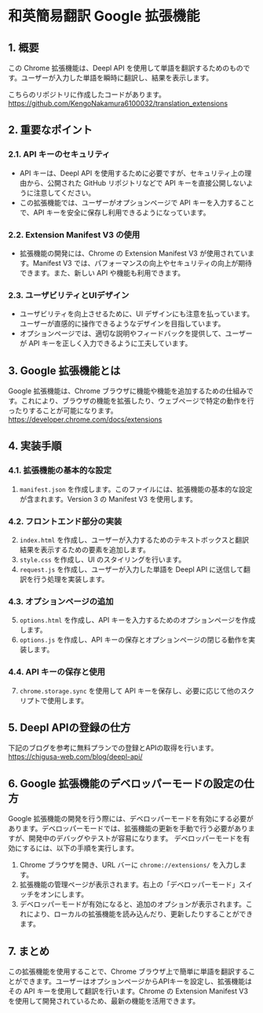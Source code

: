 # 和英簡易翻訳 Google 拡張機能

## 1. 概要
この Chrome 拡張機能は、Deepl API を使用して単語を翻訳するためのものです。ユーザーが入力した単語を瞬時に翻訳し、結果を表示します。

こちらのリポジトリに作成したコードがあります。
https://github.com/KengoNakamura6100032/translation_extensions

## 2. 重要なポイント
### 2.1. API キーのセキュリティ
- API キーは、Deepl API を使用するために必要ですが、セキュリティ上の理由から、公開された GitHub リポジトリなどで API キーを直接公開しないように注意してください。
- この拡張機能では、ユーザーがオプションページで API キーを入力することで、API キーを安全に保存し利用できるようになっています。

### 2.2. Extension Manifest V3 の使用
- 拡張機能の開発には、Chrome の Extension Manifest V3 が使用されています。Manifest V3 では、パフォーマンスの向上やセキュリティの向上が期待できます。また、新しい API や機能も利用できます。

### 2.3. ユーザビリティとUIデザイン
- ユーザビリティを向上させるために、UI デザインにも注意を払っています。ユーザーが直感的に操作できるようなデザインを目指しています。
- オプションページでは、適切な説明やフィードバックを提供して、ユーザーが API キーを正しく入力できるように工夫しています。

## 3. Google 拡張機能とは
Google 拡張機能は、Chrome ブラウザに機能や機能を追加するための仕組みです。これにより、ブラウザの機能を拡張したり、ウェブページで特定の動作を行ったりすることが可能になります。
https://developer.chrome.com/docs/extensions

## 4. 実装手順
### 4.1. 拡張機能の基本的な設定
1. `manifest.json` を作成します。このファイルには、拡張機能の基本的な設定が含まれます。Version 3 の Manifest V3 を使用します。

### 4.2. フロントエンド部分の実装
2. `index.html` を作成し、ユーザーが入力するためのテキストボックスと翻訳結果を表示するための要素を追加します。
3. `style.css` を作成し、UI のスタイリングを行います。
4. `request.js` を作成し、ユーザーが入力した単語を Deepl API に送信して翻訳を行う処理を実装します。

### 4.3. オプションページの追加
5. `options.html` を作成し、API キーを入力するためのオプションページを作成します。
6. `options.js` を作成し、API キーの保存とオプションページの閉じる動作を実装します。

### 4.4. API キーの保存と使用
7. `chrome.storage.sync` を使用して API キーを保存し、必要に応じて他のスクリプトで使用します。

## 5. Deepl APIの登録の仕方
下記のブログを参考に無料プランでの登録とAPIの取得を行います。
https://chigusa-web.com/blog/deepl-api/

## 6. Google 拡張機能のデベロッパーモードの設定の仕方
Google 拡張機能の開発を行う際には、デベロッパーモードを有効にする必要があります。デベロッパーモードでは、拡張機能の更新を手動で行う必要がありますが、開発中のデバッグやテストが容易になります。
デベロッパーモードを有効にするには、以下の手順を実行します。
1. Chrome ブラウザを開き、URL バーに `chrome://extensions/` を入力します。
2. 拡張機能の管理ページが表示されます。右上の「デベロッパーモード」スイッチをオンにします。
3. デベロッパーモードが有効になると、追加のオプションが表示されます。これにより、ローカルの拡張機能を読み込んだり、更新したりすることができます。

## 7. まとめ
この拡張機能を使用することで、Chrome ブラウザ上で簡単に単語を翻訳することができます。ユーザーはオプションページからAPIキーを設定し、拡張機能はその API キーを使用して翻訳を行います。Chrome の Extension Manifest V3 を使用して開発されているため、最新の機能を活用できます。
